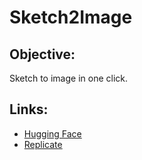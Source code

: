 # Sketch2Image

## Objective:
Sketch to image in one click.

## Links:
- [Hugging Face](https://huggingface.co/GreeneryScenery)
- [Replicate](https://replicate.com/greeneryscenery)
